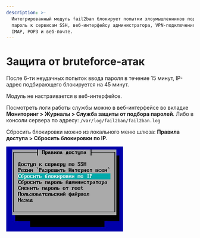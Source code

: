 ```yaml
---
description: >-
  Интегрированный модуль fail2ban блокирует попытки злоумышленников подобрать
  пароль к сервисам SSH, веб-интерфейсу администратора, VPN-подключениям, SMTP,
  IMAP, POP3 и веб-почте.
---
```


# Защита от bruteforce-атак

После 6-ти неудачных попыток ввода пароля в течение 15 минут, IP-адрес подбирающего блокируется на 45 минут.

Модуль не настраивается в веб-интерфейсе.

Посмотреть логи работы службы можно в веб-интерфейсе во вкладке **Мониторинг &gt; Журналы &gt; Служба защиты от подбора паролей**. Либо в консоли сервера по адресу: `/var/log/fail2ban/fail2ban.log`

Сбросить блокировки можно из локального меню шлюза: **Правила доступа &gt; Сбросить блокировки по IP.**

![](../.gitbook/assets/11239446.jpg)

